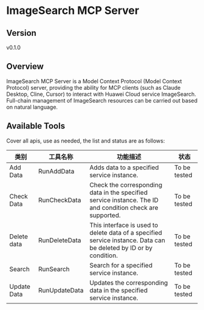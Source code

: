 # ImageSearch MCP Server 


## Version
v0.1.0

## Overview

ImageSearch MCP Server is a Model Context Protocol (Model Context Protocol) server, providing the ability for MCP clients (such as Claude Desktop, Cline, Cursor) to interact with Huawei Cloud service ImageSearch. Full-chain management of ImageSearch resources can be carried out based on natural language.

## Available Tools
Cover all apis, use as needed, the list and status are as follows:

| 类别 | 工具名称 | 功能描述 | 状态 |
| --- | --- | --- | --- |
| Add Data | RunAddData | Adds data to a specified service instance. | To be tested |
| Check Data | RunCheckData | Check the corresponding data in the specified service instance. The ID and condition check are supported. | To be tested |
| Delete data | RunDeleteData | This interface is used to delete data of a specified service instance. Data can be deleted by ID or by condition. | To be tested |
| Search | RunSearch | Search for a specified service instance. | To be tested |
| Update Data | RunUpdateData | Updates the corresponding data in the specified service instance. | To be tested |


